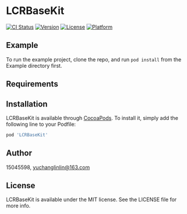 # LCRBaseKit

[![CI Status](https://img.shields.io/travis/15045598/LCRBaseKit.svg?style=flat)](https://travis-ci.org/15045598/LCRBaseKit)
[![Version](https://img.shields.io/cocoapods/v/LCRBaseKit.svg?style=flat)](https://cocoapods.org/pods/LCRBaseKit)
[![License](https://img.shields.io/cocoapods/l/LCRBaseKit.svg?style=flat)](https://cocoapods.org/pods/LCRBaseKit)
[![Platform](https://img.shields.io/cocoapods/p/LCRBaseKit.svg?style=flat)](https://cocoapods.org/pods/LCRBaseKit)

## Example

To run the example project, clone the repo, and run `pod install` from the Example directory first.

## Requirements

## Installation

LCRBaseKit is available through [CocoaPods](https://cocoapods.org). To install
it, simply add the following line to your Podfile:

```ruby
pod 'LCRBaseKit'
```

## Author

15045598, yuchanglinlin@163.com

## License

LCRBaseKit is available under the MIT license. See the LICENSE file for more info.
